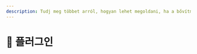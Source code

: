 ```yaml
---
description: Tudj meg többet arról, hogyan lehet megoldani, ha a bővítmény nem működik megfelelően.
---
```


# 📜 플러그인
